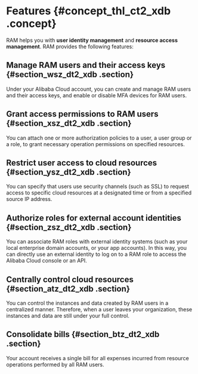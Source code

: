 # Features {#concept_thl_ct2_xdb .concept}

RAM helps you with **user identity management** and **resource access management**. RAM provides the following features:

## Manage RAM users and their access keys {#section_wsz_dt2_xdb .section}

Under your Alibaba Cloud account, you can create and manage RAM users and their access keys, and enable or disable MFA devices for RAM users.

## Grant access permissions to RAM users {#section_xsz_dt2_xdb .section}

You can attach one or more authorization policies to a user, a user group or a role, to grant necessary operation permissions on specified resources.

## Restrict user access to cloud resources {#section_ysz_dt2_xdb .section}

You can specify that users use security channels \(such as SSL\) to request access to specific cloud resources at a designated time or from a specified source IP address.

## Authorize roles for external account identities {#section_zsz_dt2_xdb .section}

You can associate RAM roles with external identity systems \(such as your local enterprise domain accounts, or your app accounts\). In this way, you can directly use an external identity to log on to a RAM role to access the Alibaba Cloud console or an API.

## Centrally control cloud resources {#section_atz_dt2_xdb .section}

You can control the instances and data created by RAM users in a centralized manner. Therefore, when a user leaves your organization, these instances and data are still under your full control.

## Consolidate bills {#section_btz_dt2_xdb .section}

Your account receives a single bill for all expenses incurred from resource operations performed by all RAM users.

